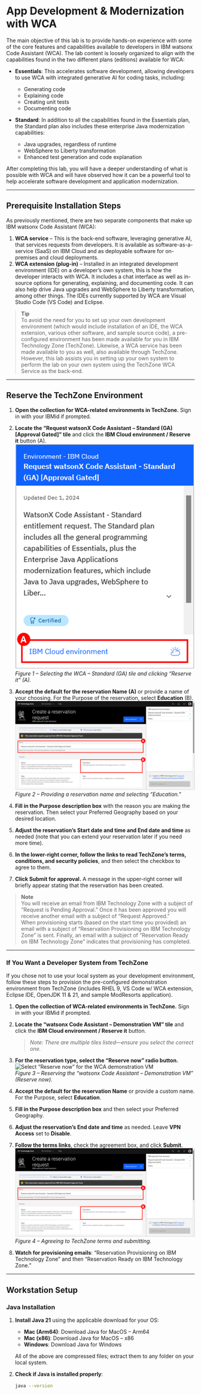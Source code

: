 # App Development & Modernization with WCA

The main objective of this lab is to provide hands-on experience with some of the core features and capabilities available to developers in IBM watsonx Code Assistant (WCA). The lab content is loosely organized to align with the capabilities found in the two different plans (editions) available for WCA:

- **Essentials**: This accelerates software development, allowing developers to use WCA with integrated generative AI for coding tasks, including:
  - Generating code  
  - Explaining code  
  - Creating unit tests  
  - Documenting code  

- **Standard**: In addition to all the capabilities found in the Essentials plan, the Standard plan also includes these enterprise Java modernization capabilities:
  - Java upgrades, regardless of runtime  
  - WebSphere to Liberty transformation  
  - Enhanced test generation and code explanation  

After completing this lab, you will have a deeper understanding of what is possible with WCA and will have observed how it can be a powerful tool to help accelerate software development and application modernization.

---

## Prerequisite Installation Steps

As previously mentioned, there are two separate components that make up IBM watsonx Code Assistant (WCA):

1. **WCA service** – This is the back-end software, leveraging generative AI, that services requests from developers. It is available as software-as-a-service (SaaS) on IBM Cloud and as deployable software for on-premises and cloud deployments.  
2. **WCA extension (plug-in)** – Installed in an integrated development environment (IDE) on a developer’s own system, this is how the developer interacts with WCA. It includes a chat interface as well as in-source options for generating, explaining, and documenting code. It can also help drive Java upgrades and WebSphere to Liberty transformation, among other things. The IDEs currently supported by WCA are Visual Studio Code (VS Code) and Eclipse.

> **Tip**  
> To avoid the need for you to set up your own development environment (which would include installation of an IDE, the WCA extension, various other software, and sample source code), a pre-configured environment has been made available for you in IBM Technology Zone (TechZone). Likewise, a WCA service has been made available to you as well, also available through TechZone. However, this lab assists you in setting up your own system to perform the lab on your own system using the TechZone WCA Service as the back-end.

---

## Reserve the TechZone Environment

1. **Open the collection for WCA-related environments in TechZone.** Sign in with your IBMid if prompted.

2. **Locate the “Request watsonX Code Assistant – Standard (GA) [Approval Gated]” tile** and click the **IBM Cloud environment / Reserve it** button (A).  
   ![Click “Reserve it” on the WCA – Standard tile](images/request-watsonx.png)  
   *Figure 1 – Selecting the WCA – Standard (GA) tile and clicking “Reserve it” (A).*

3. **Accept the default for the reservation Name (A)** or provide a name of your choosing. For the Purpose of the reservation, select **Education** (B).  
   ![Provide a name and select Education](images/reservation-request-watsonx.png)  
   *Figure 2 – Providing a reservation name and selecting “Education.”*

4. **Fill in the Purpose description box** with the reason you are making the reservation. Then select your Preferred Geography based on your desired location.  
5. **Adjust the reservation’s Start date and time and End date and time** as needed (note that you can extend your reservation later if you need more time).  
6. **In the lower-right corner, follow the links to read TechZone’s terms, conditions, and security policies**, and then select the checkbox to agree to them.  
7. **Click Submit for approval.** A message in the upper-right corner will briefly appear stating that the reservation has been created.

> **Note**  
> You will receive an email from IBM Technology Zone with a subject of “Request is Pending Approval.” Once it has been approved you will receive another email with a subject of “Request Approved.”  
> When provisioning starts (based on the start time you provided) an email with a subject of “Reservation Provisioning on IBM Technology Zone” is sent. Finally, an email with a subject of “Reservation Ready on IBM Technology Zone” indicates that provisioning has completed.

---

### If You Want a Developer System from TechZone

If you chose not to use your local system as your development environment, follow these steps to provision the pre-configured demonstration environment from TechZone (includes RHEL 9, VS Code w/ WCA extension, Eclipse IDE, OpenJDK 11 & 21, and sample ModResorts application).

1. **Open the collection of WCA-related environments in TechZone.** Sign in with your IBMid if prompted.  
2. **Locate the “watsonx Code Assistant – Demonstration VM” tile** and click the **IBM Cloud environment / Reserve it** button.  
   > _Note: There are multiple tiles listed—ensure you select the correct one._  
3. **For the reservation type, select the “Reserve now” radio button.**  
   ![Select “Reserve now” for the WCA demonstration VM](images/wca-reserve.png)  
   *Figure 3 – Reserving the “watsonx Code Assistant – Demonstration VM” (Reserve now).*

4. **Accept the default for the reservation Name** or provide a custom name. For the Purpose, select **Education**.  
5. **Fill in the Purpose description box** and then select your Preferred Geography.  
6. **Adjust the reservation’s End date and time** as needed. Leave **VPN Access** set to **Disable**.  
7. **Follow the terms links**, check the agreement box, and click **Submit**.  
   ![Agree to terms and submit the WCA demo VM reservation](images/reservation-request-watsonx.png)  
   *Figure 4 – Agreeing to TechZone terms and submitting.*

8. **Watch for provisioning emails**: “Reservation Provisioning on IBM Technology Zone” and then “Reservation Ready on IBM Technology Zone.”

---

## Workstation Setup

### Java Installation

1. **Install Java 21** using the applicable download for your OS:  
   - **Mac (Arm64)**: Download Java for MacOS – Arm64  
   - **Mac (x86)**: Download Java for MacOS – x86  
   - **Windows**: Download Java for Windows  

   All of the above are compressed files; extract them to any folder on your local system.

2. **Check if Java is installed properly**:  
   ```bash
   java --version
